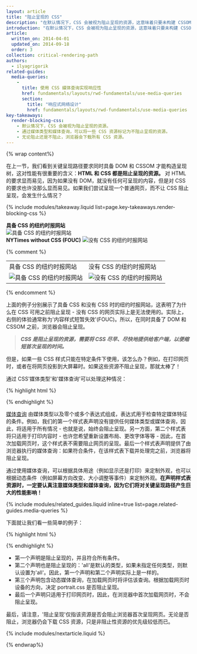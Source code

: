 ```yaml
---
layout: article
title: "阻止呈现的 CSS"
description: "在默认情况下，CSS 会被视为阻止呈现的资源，这意味着只要未构建 CSSOM，即使已经处理的内容，浏览器也不会进行呈现。一定要保持 CSS 简洁，尽快提供 CSS，并使用媒体类型和媒体查询来解除对呈现的阻止。"
introduction: "在默认情况下，CSS 会被视为阻止呈现的资源，这意味着只要未构建 CSSOM，即使已经处理的内容，浏览器也不会进行呈现。一定要保持 CSS 简洁，尽快提供 CSS，并使用媒体类型和媒体查询来解除对呈现的阻止。"
article:
  written_on: 2014-04-01
  updated_on: 2014-09-18
  order: 3
collection: critical-rendering-path
authors:
  - ilyagrigorik
related-guides:
  media-queries:
    -
      title: 使用 CSS 媒体查询实现响应性
      href: fundamentals/layouts/rwd-fundamentals/use-media-queries
      section:
        title: "响应式网络设计"
        href: fundamentals/layouts/rwd-fundamentals/use-media-queries
key-takeaways:
  render-blocking-css:
    - 默认情况下，CSS 会被视为阻止呈现的资源。
    - 通过媒体类型和媒体查询，可以将一些 CSS 资源标记为不阻止呈现的资源。
    - 无论阻止还是不阻止，浏览器会下载所有 CSS 资源。
---
```


{% wrap content%}

<style>
  img, video, object {
    max-width: 100%;
  }

  img.center {
    display: block;
    margin-left: auto;
    margin-right: auto;
  }
</style>


在上一节，我们看到关键呈现路径要求同时具备 DOM 和 CSSOM 才能构造呈现树，这对性能有很重要的含义：**HTML 和 CSS 都是阻止呈现的资源。** 对 HTML 的要求显而易见，因为如果没有 DOM，就没有任何可呈现的内容，但是对 CSS 的要求也许没那么显而易见。如果我们尝试呈现一个普通网页，而不让 CSS 阻止呈现，会发生什么情况？

{% include modules/takeaway.liquid list=page.key-takeaways.render-blocking-css %}

<div class="clear">
  <div class="g--half">
    <b>具备 CSS 的纽约时报网站</b>
    <img class="center" src="images/nytimes-css-device.png" alt="具备 CSS 的纽约时报网站">

  </div>

  <div class="g--half g--last">
    <b>NYTimes without CSS (FOUC)</b>
    <img src="images/nytimes-nocss-device.png" alt="没有 CSS 的纽约时报网站">

  </div>
</div>

{% comment %}
<table>
<tr>
<td>具备 CSS 的纽约时报网站</td>
<td>没有 CSS 的纽约时报网站</td>
</tr>
<tr>
<td><img src="images/nytimes-css-device.png" alt="具备 CSS 的纽约时报网站" class="center"></td>
<td><img src="images/nytimes-nocss-device.png" alt="没有 CSS 的纽约时报网站" class="center"></td>
</tr>
</table>
{% endcomment %}

上面的例子分别展示了具备 CSS 和没有 CSS 时的纽约时报网站，这表明了为什么在 CSS 可用之前阻止呈现 - 没有 CSS 的网页实际上是无法使用的。实际上，右侧的体验通常称为'内容样式短暂失效'(FOUC)。所以，在同时具备了 DOM 和 CSSOM 之前，浏览器会阻止呈现。

> **_CSS 是阻止呈现的资源，需要将 CSS 尽早、尽快地提供给客户端，以便缩短首次呈现的时间。_**

但是，如果一些 CSS 样式只能在特定条件下使用，该怎么办？例如，在打印网页时，或者在将网页投影到大屏幕时。如果这些资源不阻止呈现，那就太棒了！

通过 CSS'媒体类型'和'媒体查询'可以处理这种情况：

{% highlight html %}
<link href="style.css" rel="stylesheet">
<link href="print.css" rel="stylesheet" media="print">
<link href="other.css" rel="stylesheet" media="(min-width: 40em)">
{% endhighlight %}

[媒体查询]({{site.fundamentals}}/layouts/rwd-fundamentals/use-media-queries.html) 由媒体类型以及零个或多个表达式组成，表达式用于检查特定媒体特征的条件。例如，我们的第一个样式表声明没有提供任何媒体类型或媒体查询，因此，将适用于所有情况 - 也就是说，始终会阻止呈现。另一方面，第二个样式表将只适用于打印内容时 - 也许您希望重新设置布局、更改字体等等 - 因此，在首次加载网页时，这个样式表不需要阻止网页的呈现。最后一个样式表声明提供了由浏览器执行的媒体查询：如果符合条件，在该样式表下载并处理完之前，浏览器将阻止呈现。

通过使用媒体查询，可以根据具体用途（例如显示还是打印）来定制外观，也可以根据动态条件（例如屏幕方向改变、大小调整等事件）来定制外观。**在声明样式表资源时，一定要认真注意媒体类型和媒体查询，因为它们将对关键呈现路径产生巨大的性能影响！**

{% include modules/related_guides.liquid inline=true list=page.related-guides.media-queries %}

下面就让我们看一些简单的例子：

{% highlight html %}
<link href="style.css"    rel="stylesheet">
<link href="style.css"    rel="stylesheet" media="all">
<link href="portrait.css" rel="stylesheet" media="orientation:portrait">
<link href="print.css"    rel="stylesheet" media="print">
{% endhighlight %}

* 第一个声明是阻止呈现的，并且符合所有条件。
* 第二个声明也是阻止呈现的：'all'是默认的类型，如果未指定任何类型，则默认设置为'all'。因此，第一个声明和第二个声明实际上是一样的。
* 第三个声明包含动态媒体查询，在加载网页时将评估该查询。根据加载网页时设备的方向，决定 portrait.css 是否阻止呈现。
* 最后一个声明只适用于打印网页时，因此，在浏览器中首次加载网页时，不会阻止呈现。

最后，请注意，'阻止呈现'仅指该资源是否会阻止浏览器首次呈现网页。无论是否阻止，浏览器仍会下载 CSS 资源，只是非阻止性资源的优先级较低而已。

{% include modules/nextarticle.liquid %}

{% endwrap%}

